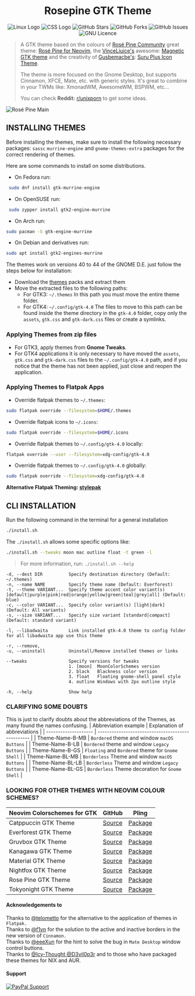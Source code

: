 <h1 align="center">Rosepine GTK Theme</h1>

<p align="center">
  <img alt="Linux Logo" src="https://img.shields.io/badge/OS-Linux-FCC624?style=for-the-badge&logo=linux&logoColor=yelow"/>
  <img alt="CSS Logo" src="https://img.shields.io/badge/Style-CSS-blue?style=for-the-badge&logo=css3&logoColor=blue"/>
  <img alt="GitHub Stars" src="https://img.shields.io/github/stars/Fausto-Korpsvart/Rose-Pine-GTK-Theme?&style=for-the-badge&logoColor=red" />
  <img alt="GitHub Forks" src="https://img.shields.io/github/forks/Fausto-Korpsvart/Rose-Pine-GTK-Theme?style=for-the-badge" />
  <img alt="GitHub Issues" src="https://img.shields.io/github/issues/Fausto-Korpsvart/Rose-Pine-GTK-Theme?style=for-the-badge" />
  <img alt="GNU Licence" src='https://img.shields.io/github/license/Fausto-Korpsvart/Rose-Pine-GTK-Theme?style=for-the-badge&logo=GNU&label=License&color=bd0000&logoColor=white'/>
</p>

> A GTK theme based on the colours of [Rosé Pine Community](https://github.com/rose-pine) great theme: [Rosé Pine for Neovim](https://github.com/rose-pine/neovim),
> the [VinceLiuice's](https://github.com/vinceliuice) awesome: [Magnetic GTK theme](https://github.com/vinceliuice/Magnetic-gtk-theme)
> and the creativity of [Gusbemacbe's](https://github.com/gusbemacbe): [Suru Plus Icon Theme](https://github.com/gusbemacbe/suru-plus).<br>
>
> The theme is more focused on the Gnome Desktop, but supports Cinnamon, XFCE, Mate, etc. with generic styles.
> It's great to combine in your TWMs like: XmonadWM, AwesomeWM, BSPWM, etc...
>
> You can check **Reddit:** [r/unixporn](https://www.reddit.com/r/unixporn/) to get some ideas.

![Rosé Pine Main](https://raw.githubusercontent.com/Fausto-Korpsvart/Rose-Pine-GTK-Theme/main/extra/screenshots/Ros%C3%A9Pine-Rounded-Buttons.png)

## INSTALLING THEMES

Before installing the themes, make sure to install the following necessary packages:
`sassc` `murrine-engine` and `gnome-themes-extra` packages for the correct rendering of themes.

Here are some commands to install on some distributions.

- On Fedora run:

```sh
 sudo dnf install gtk-murrine-engine
```

- On OpenSUSE run:

```sh
 sudo zypper install gtk2-engine-murrine
```

- On Arch run:

```sh
sudo pacman -S gtk-engine-murrine
```

- On Debian and derivatives run:

```sh
sudo apt install gtk2-engines-murrine
```

The themes work on versions 40 to 44 of the GNOME D.E. just follow the steps below for installation:

- Download the [themes](https://www.pling.com/u/fkorpsvart) packs and extract them
- Move the extracted files to the following paths:
  - For GTK3: `~/.themes` In this path you must move the entire theme folder.
  - For GTK4: `~/.config/gtk-4.0` The files to move to this path can be found inside the theme directory in the `gtk-4.0` folder,
    copy only the `assets`, `gtk.css` and `gtk-dark.css` files or create a symlinks.

### Applying Themes from zip files

- For GTK3, apply themes from **Gnome Tweaks**.
- For GTK4 applications it is only necessary to have moved the `assets`, `gtk.css` and `gtk-dark.css` files to the `~/.config/gtk-4.0` path,
  and if you notice that the theme has not been applied, just close and reopen the application.

### Applying Themes to Flatpak Apps

- Override flatpak themes to `~/.themes`:

```sh
sudo flatpak override --filesystem=$HOME/.themes
```

- Override flatpak icons to `~/.icons`:

```sh
sudo flatpak override --filesystem=$HOME/.icons
```

- Override flatpak themes to `~/.config/gtk-4.0` locally:

```sh
flatpak override --user --filesystem=xdg-config/gtk-4.0
```

- Override flatpak themes to `~/.config/gtk-4.0` globally:

```sh
sudo flatpak override --filesystem=xdg-config/gtk-4.0
```

**Alternative Flatpak Theming: [stylepak](https://github.com/refi64/stylepak)**

## CLI INSTALLATION

Run the following command in the terminal for a general installation

```sh
./install.sh
```

The `./install.sh` allows some specific options like:

```sh
./install.sh --tweaks moon mac outline float -t green -l
```

> For more information, run: `./install.sh --help`

```
-d, --dest DIR          Specify destination directory (Default: ~/.themes)
-n, --name NAME         Specify theme name (Default: Everforest)
-t, --theme VARIANT...  Specify theme accent color variant(s) [default|purple|pink|red|orange|yellow|green|teal|grey|all] (Default: blue)
-c, --color VARIANT...  Specify color variant(s) [light|dark] (Default: All variants)
-s, --size VARIANT...   Specify size variant [standard|compact] (Default: standard variant)

-l, --libadwaita        Link installed gtk-4.0 theme to config folder for all libadwaita app use this theme

-r, --remove,
-u, --uninstall         Uninstall/Remove installed themes or links

--tweaks                Specify versions for tweaks
                        1. [moon]  MoonColorSchemes version
                        2. black   Blackness color version
                        3. float   Floating gnome-shell panel style
                        4. outline Windows with 2px outline style

-h, --help              Show help
```

### CLARIFYING SOME DOUBTS

This is just to clarify doubts about the abbreviations of the Themes, as many found the names confusing.
| Abbreviation example | Explanation of abbreviations |
| -------------------- | ------------------------------------------------- |
| Theme-Name-B-MB      | `Bordered` theme and window `macOS Buttons`       |
| Theme-Name-B-LB      | `Bordered` theme and window `Legacy Buttons`      |
| Theme-Name-B-GS      | `Floating` and `Bordered` theme for `Gnome Shell` |
| Theme-Name-BL-MB     | `Borderless` Theme and window `macOS Buttons`     |
| Theme-Name-BL-LB     | `Borderless` Theme and window `Legacy Buttons`    |
| Theme-Name-BL-GS     | `Borderless` Theme decoration for `Gnome Shell`   |

### LOOKING FOR OTHER THEMES WITH NEOVIM COLOUR SCHEMES?

| Neovim Colorschemes for GTK | GitHub      | Pling     |
| --------------------------- | ----------- | --------- |
| Catppuccin GTK Theme        | [Source](https://github.com/Fausto-Korpsvart/Catppuccin-GTK-Theme) | [Package](https://www.pling.com/p/1715554/) |
| Everforest GTK Theme        | [Source](https://github.com/Fausto-Korpsvart/Everforest-GTK-Theme) | [Package](https://www.pling.com/p/1695467/) |
| Gruvbox GTK Theme           | [Source](https://github.com/Fausto-Korpsvart/Gruvbox-GTK-Theme)    | [Package](https://www.pling.com/p/1681313/) |
| Kanagawa GTK Theme          | [Source](https://github.com/Fausto-Korpsvart/Kanagawa-GKT-Theme)   | [Package](https://www.pling.com/p/1810560/) |
| Material GTK Theme          | [Source](https://github.com/Fausto-Korpsvart/Material-GTK-Themes)  | [Package](https://www.pling.com/p/1706139/) |
| Nightfox GTK Theme          | [Source](https://github.com/Fausto-Korpsvart/Nightfox-GTK-Theme)   | [Package](https://www.pling.com/p/1929101/) |
| Rose Pine GTK Theme         | [Source](https://github.com/Fausto-Korpsvart/Rose-Pine-GTK-Theme)  | [Package](https://www.pling.com/p/1810530/) |
| Tokyonight GTK Theme        | [Source](https://github.com/Fausto-Korpsvart/Tokyonight-GTK-Theme) | [Package](https://www.pling.com/p/1681315/) |

#### Acknowledgements to

Thanks to [@telometto](https://github.com/telometto) for the alternative to the application of themes in `Flatpak.`<br>
Thanks to [@f1yn](https://github.com/f1yn) for the solution to the active and inactive borders in the new version of `Cinnamon.`<br>
Thanks to [@eeeXun](https://github.com/eeeXun) for the hint to solve the bug in `Mate Desktop` window control buttons.<br>
Thanks to [@Icy-Thought](https://github.com/Icy-Thought),[@D3vil0p3r](https://github.com/D3vil0p3r) and to those who have packaged these themes for NIX and AUR.

#### Support

[![PayPal Support](https://img.shields.io/badge/Donate-PayPal-00457C?style=for-the-badge&logo=paypalColor=white)](https://www.paypal.com/donate/?hosted_button_id=LKVTXNA36FTV4)
